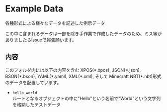# Example Data

各種形式による様々なデータを記述した例示データ

この中に含まれるデータは一部を除き手作業で作成したデータのため、ミス等がありましたらIssueで報告願います。

## 内容

このフォルダ内には以下の内容を含む XPOS(\*.xpos), JSON(\*.json), BSON(\*.bson), YAML(\*.yaml), XML(\*.xml), そして Minecraft NBT(\*.nbt)形式のデータを配置しています。

- `hello_world`  
  ルートとなるオブジェクトの中に"Hello"という名前で"World"という文字列を格納したテストデータ
